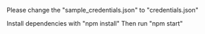 Please change the "sample_credentials.json" to "credentials.json"


Install dependencies with "npm install"
Then run "npm start"